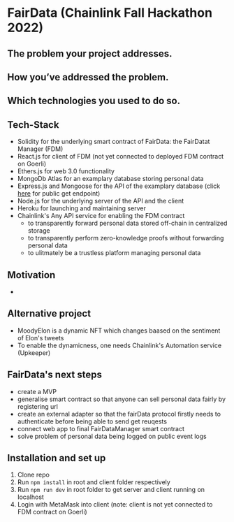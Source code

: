 # **FairData** (Chainlink Fall Hackathon 2022)

## The problem your project addresses.

## How you’ve addressed the problem.

## Which technologies you used to do so.
## Tech-Stack
- Solidity for the underlying smart contract of FairData: the FairDatat Manager (FDM)
- React.js for client of FDM (not yet connected to deployed FDM contract on Goerli)
- Ethers.js for web 3.0 functionality
- MongoDb Atlas for an examplary database storing personal data 
- Express.js and Mongoose for the API of the examplary database (click [here](https://fair-data.herokuapp.com/app/user/) for public get endpoint)
- Node.js for the underlying server of the API and the client
- Heroku for launching and maintaining server
- Chainlink's Any API service for enabling the FDM contract 
    - to transparently forward personal data stored off-chain in centralized storage
    - to transparently perform zero-knowledge proofs without forwarding personal data
    - to ulitmately be a trustless platform managing personal data

## Motivation
- 

## Alternative project
- MoodyElon is a dynamic NFT which changes baased on the sentiment of Elon's tweets
- To enable the dynamicness, one needs Chainlink's Automation service (Upkeeper)

## FairData's next steps
- create a MVP
- generalise smart contract so that anyone can sell personal data fairly by registering url 
- create an external adapter so that the fairData protocol firstly needs to authenticate before being able to send get reuqests
- connect web app to final FairDataManager smart contract
- solve problem of personal data being logged on public event logs

## Installation and set up
1. Clone repo
2. Run ```npm install``` in root and client folder respectively
3. Run ```npm run dev``` in root folder to get server and client running on localhost
4. Login with MetaMask into client (note: client is not yet connected to FDM contract on Goerli)
